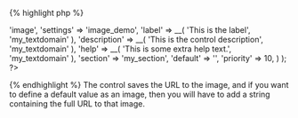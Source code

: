 
{% highlight php %}
<?php
Kirki::add_field( 'my_config', array(
	'type'        => 'image',
	'settings'    => 'image_demo',
	'label'       => __( 'This is the label', 'my_textdomain' ),
	'description' => __( 'This is the control description', 'my_textdomain' ),
	'help'        => __( 'This is some extra help text.', 'my_textdomain' ),
	'section'     => 'my_section',
	'default'     => '',
	'priority'    => 10,
) );
?>
{% endhighlight %}
The control saves the URL to the image, and if you want to define a default value as an image, then you will have to add a string containing the full URL to that image.
